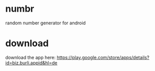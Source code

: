 # numbr
random number generator for android

# download
download the app here: https://play.google.com/store/apps/details?id=biz.burli.appid&hl=de
